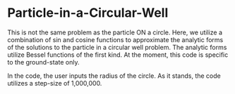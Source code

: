 # Particle-in-a-Circular-Well
This is not the same problem as the particle ON a circle.
Here, we utilize a combination of sin and cosine functions to approximate the analytic forms of the solutions to the particle in a circular well problem. The analytic forms utilize Bessel functions of the first kind. At the moment, this code is specific to the ground-state only.

In the code, the user inputs the radius of the circle. As it stands, the code utilizes a step-size of 1,000,000.
